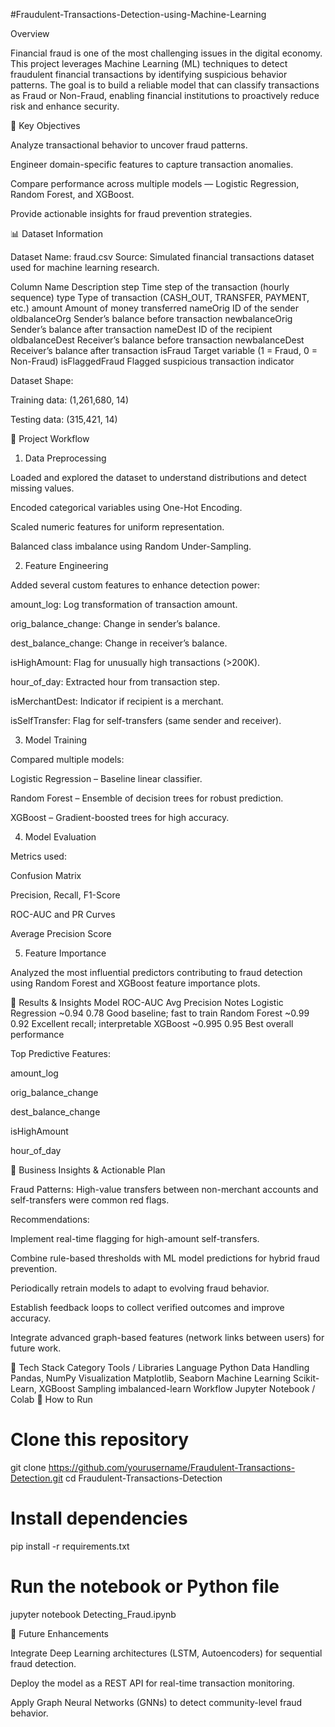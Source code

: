 #Fraudulent-Transactions-Detection-using-Machine-Learning
 
Overview

Financial fraud is one of the most challenging issues in the digital economy. This project leverages Machine Learning (ML) techniques to detect fraudulent financial transactions by identifying suspicious behavior patterns.
The goal is to build a reliable model that can classify transactions as Fraud or Non-Fraud, enabling financial institutions to proactively reduce risk and enhance security.

🧠 Key Objectives

Analyze transactional behavior to uncover fraud patterns.

Engineer domain-specific features to capture transaction anomalies.

Compare performance across multiple models — Logistic Regression, Random Forest, and XGBoost.

Provide actionable insights for fraud prevention strategies.

📊 Dataset Information

Dataset Name: fraud.csv
Source: Simulated financial transactions dataset used for machine learning research.

Column Name	Description
step	Time step of the transaction (hourly sequence)
type	Type of transaction (CASH_OUT, TRANSFER, PAYMENT, etc.)
amount	Amount of money transferred
nameOrig	ID of the sender
oldbalanceOrg	Sender’s balance before transaction
newbalanceOrig	Sender’s balance after transaction
nameDest	ID of the recipient
oldbalanceDest	Receiver’s balance before transaction
newbalanceDest	Receiver’s balance after transaction
isFraud	Target variable (1 = Fraud, 0 = Non-Fraud)
isFlaggedFraud	Flagged suspicious transaction indicator

Dataset Shape:

Training data: (1,261,680, 14)

Testing data: (315,421, 14)

🧩 Project Workflow
1. Data Preprocessing

Loaded and explored the dataset to understand distributions and detect missing values.

Encoded categorical variables using One-Hot Encoding.

Scaled numeric features for uniform representation.

Balanced class imbalance using Random Under-Sampling.

2. Feature Engineering

Added several custom features to enhance detection power:

amount_log: Log transformation of transaction amount.

orig_balance_change: Change in sender’s balance.

dest_balance_change: Change in receiver’s balance.

isHighAmount: Flag for unusually high transactions (>200K).

hour_of_day: Extracted hour from transaction step.

isMerchantDest: Indicator if recipient is a merchant.

isSelfTransfer: Flag for self-transfers (same sender and receiver).

3. Model Training

Compared multiple models:

Logistic Regression – Baseline linear classifier.

Random Forest – Ensemble of decision trees for robust prediction.

XGBoost – Gradient-boosted trees for high accuracy.

4. Model Evaluation

Metrics used:

Confusion Matrix

Precision, Recall, F1-Score

ROC-AUC and PR Curves

Average Precision Score

5. Feature Importance

Analyzed the most influential predictors contributing to fraud detection using Random Forest and XGBoost feature importance plots.

🧪 Results & Insights
Model	ROC-AUC	Avg Precision	Notes
Logistic Regression	~0.94	0.78	Good baseline; fast to train
Random Forest	~0.99	0.92	Excellent recall; interpretable
XGBoost	~0.995	0.95	Best overall performance

Top Predictive Features:

amount_log

orig_balance_change

dest_balance_change

isHighAmount

hour_of_day

🧭 Business Insights & Actionable Plan

Fraud Patterns: High-value transfers between non-merchant accounts and self-transfers were common red flags.

Recommendations:

Implement real-time flagging for high-amount self-transfers.

Combine rule-based thresholds with ML model predictions for hybrid fraud prevention.

Periodically retrain models to adapt to evolving fraud behavior.

Establish feedback loops to collect verified outcomes and improve accuracy.

Integrate advanced graph-based features (network links between users) for future work.

🧰 Tech Stack
Category	Tools / Libraries
Language	Python
Data Handling	Pandas, NumPy
Visualization	Matplotlib, Seaborn
Machine Learning	Scikit-Learn, XGBoost
Sampling	imbalanced-learn
Workflow	Jupyter Notebook / Colab
🚀 How to Run
# Clone this repository
git clone https://github.com/yourusername/Fraudulent-Transactions-Detection.git
cd Fraudulent-Transactions-Detection

# Install dependencies
pip install -r requirements.txt

# Run the notebook or Python file
jupyter notebook Detecting_Fraud.ipynb

🧠 Future Enhancements

Integrate Deep Learning architectures (LSTM, Autoencoders) for sequential fraud detection.

Deploy the model as a REST API for real-time transaction monitoring.

Apply Graph Neural Networks (GNNs) to detect community-level fraud behavior.
